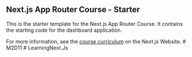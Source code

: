 ## Next.js App Router Course - Starter

This is the starter template for the Next.js App Router Course. It contains the starting code for the dashboard application.

For more information, see the [course curriculum](https://nextjs.org/learn) on the Next.js Website.
#   M 2 D 1 1  
 #   L e a r n i n g N e x t . J s  
 